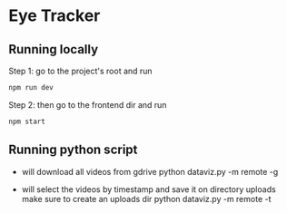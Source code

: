 # Eye Tracker

## Running locally

Step 1: go to the project's root and run
```js
npm run dev
```

Step 2: then go to the frontend dir and run
```js
npm start
```

## Running python script
* will download all videos from gdrive
  python dataviz.py -m remote -g

* will select the videos by timestamp and save it on directory uploads make sure to create an uploads dir
  python dataviz.py -m remote -t
